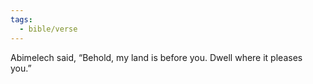 ```yaml
---
tags:
  - bible/verse
---
```

Abimelech said, “Behold, my land is before you. Dwell where it pleases you.”
